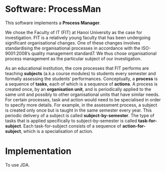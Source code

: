 # Software: ProcessMan

This software implements a **Process Manager**.

We chose the Faculty of IT (FIT) at Hanoi University as the case
for investigation. FIT is a relatively young faculty that has been undergoing significant organisational changes. One of these changes involves standardising the organisational processes in accordance with the ISO-9001:2008’s quality management standard7. We thus chose organisational process management as the particular subject of our investigation.

As an educational institution, the core processes that FIT performs
are teaching **subjects** (a.k.a course modules) to students every semester
and formally assessing the students’ performances. 
Conceptually, a **process** is a sequence of **tasks**, each of which is a sequence of **actions**. A process is created once, by an **organisation unit**, and is periodically
applied to the same unit and possibly to other organisational units that
have similar needs. For certain processes, task and action would need
to be specialised in order to specify more details. For example, in the
assessment process, a subject is created only once but is taught in the
same semester every year. This periodic delivery of a subject is called
**subject-by-semester**. The type of tasks that is applied specifically to
subject-by-semester is called **task-for-subject**. Each task-for-subject
consists of a sequence of **action-for-subject**, which is a specialisation
of action.

# Implementation
To use JDA.